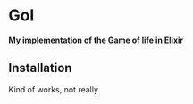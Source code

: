 # Gol

**My implementation of the Game of life in Elixir**

## Installation

Kind of works, not really
